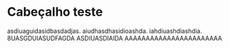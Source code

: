 # Cabeçalho teste

asdiuaguidasidbasdadjas.
aiudhasdhasidioashda.
iahdiuashdiashdia.
8UASGDUIASUDFAGDA
ASDIUASDIAIDA
AAAAAAAAAAAAAAAAAAAAAAA